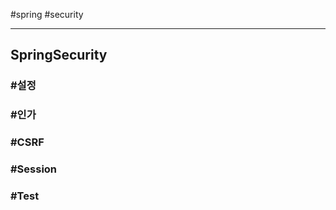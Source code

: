 \#spring #security

---

## SpringSecurity



### #설정









### #인가



### #CSRF



### #Session



### #Test


